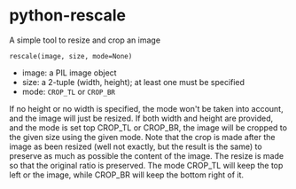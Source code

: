 python-rescale
==============

A simple tool to resize and crop an image

```
rescale(image, size, mode=None)
```

 * image: a PIL image object
 * size: a 2-tuple (width, height); at least one must be specified
 * mode: `CROP_TL` or `CROP_BR`

If no height or no width is specified, the mode won't be taken into account, and the image will just be resized.
If both width and height are provided, and the mode is set top CROP_TL or CROP_BR, the image will be cropped to the given size using the given mode. Note that the crop is made after the image as been resized (well not exactly, but the result is the same) to preserve as much as possible the content of the image.
The resize is made so that the original ratio is preserved.
The mode CROP_TL will keep the top left or the image, while CROP_BR will keep the bottom right of it.
